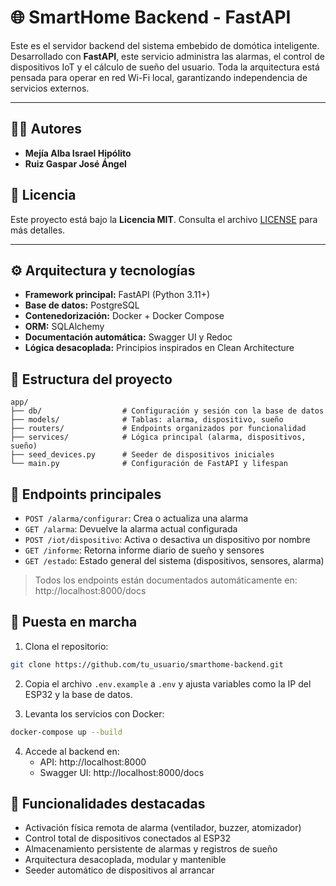 # 🌐 SmartHome Backend - FastAPI

Este es el servidor backend del sistema embebido de domótica inteligente. Desarrollado con **FastAPI**, este servicio administra las alarmas, el control de dispositivos IoT y el cálculo de sueño del usuario. Toda la arquitectura está pensada para operar en red Wi-Fi local, garantizando independencia de servicios externos.

---

## 👨‍💻 Autores

- **Mejía Alba Israel Hipólito**
- **Ruiz Gaspar José Ángel**

## 📄 Licencia

Este proyecto está bajo la **Licencia MIT**. Consulta el archivo [LICENSE](LICENSE) para más detalles.

---

## ⚙️ Arquitectura y tecnologías

- **Framework principal:** FastAPI (Python 3.11+)
- **Base de datos:** PostgreSQL
- **Contenedorización:** Docker + Docker Compose
- **ORM:** SQLAlchemy
- **Documentación automática:** Swagger UI y Redoc
- **Lógica desacoplada:** Principios inspirados en Clean Architecture

## 📁 Estructura del proyecto

```
app/
├── db/                  # Configuración y sesión con la base de datos
├── models/              # Tablas: alarma, dispositivo, sueño
├── routers/             # Endpoints organizados por funcionalidad
├── services/            # Lógica principal (alarma, dispositivos, sueño)
├── seed_devices.py      # Seeder de dispositivos iniciales
└── main.py              # Configuración de FastAPI y lifespan
```

## 🔌 Endpoints principales

- `POST /alarma/configurar`: Crea o actualiza una alarma
- `GET /alarma`: Devuelve la alarma actual configurada
- `POST /iot/dispositivo`: Activa o desactiva un dispositivo por nombre
- `GET /informe`: Retorna informe diario de sueño y sensores
- `GET /estado`: Estado general del sistema (dispositivos, sensores, alarma)

> Todos los endpoints están documentados automáticamente en:  
> http://localhost:8000/docs

## 🚀 Puesta en marcha

1. Clona el repositorio:

```bash
git clone https://github.com/tu_usuario/smarthome-backend.git
```

2. Copia el archivo `.env.example` a `.env` y ajusta variables como la IP del ESP32 y la base de datos.

3. Levanta los servicios con Docker:

```bash
docker-compose up --build
```

4. Accede al backend en:
   - API: http://localhost:8000
   - Swagger UI: http://localhost:8000/docs

## 🧠 Funcionalidades destacadas

- Activación física remota de alarma (ventilador, buzzer, atomizador)
- Control total de dispositivos conectados al ESP32
- Almacenamiento persistente de alarmas y registros de sueño
- Arquitectura desacoplada, modular y mantenible
- Seeder automático de dispositivos al arrancar


 